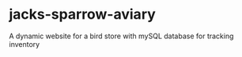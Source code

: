 # jacks-sparrow-aviary
A dynamic website for a bird store with mySQL database for tracking inventory
